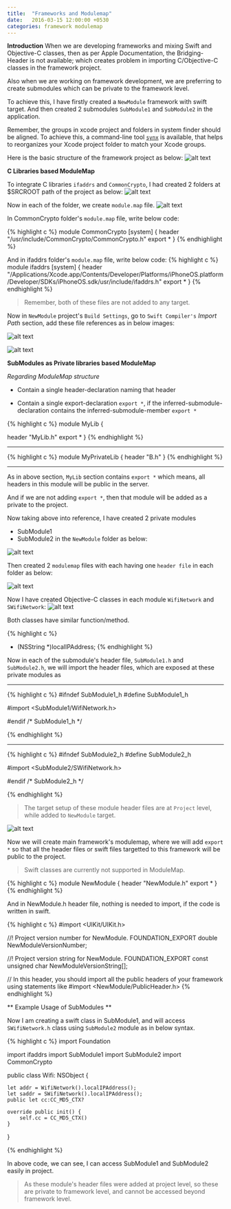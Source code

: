 ```yaml
---
title:  "Frameworks and Modulemap"
date:   2016-03-15 12:00:00 +0530
categories: framework modulemap
---
```


**Introduction**
When we are developing frameworks and mixing Swift and Objective-C classes, then as per Apple Documentation, the Bridging-Header is not available; which creates problem in importing C/Objective-C classes in the framework project.

Also when we are working on framework development, we are preferring to create submodules which can be private to the framework level.

To achieve this, I have firstly created a `NewModule` framework with swift target. And then created 2 submodules `SubModule1` and `SubModule2` in the application.

Remember, the groups in xcode project and folders in system finder should be aligned. To achieve this, a command-line tool [`synx`](https://github.com/venmo/synx) is available, that helps to reorganizes your Xcode project folder to match your Xcode groups.

Here is the basic structure of the framework project as below:
![alt text](http://ankitthakur.github.io/blog/images/basic_framework_structure.png)

**C Libraries based ModuleMap**

To integrate C libraries `ifaddrs` and `CommonCrypto`, I had created 2 folders at $SRCROOT path of the project as
below:
![alt text](http://ankitthakur.github.io/blog/images/C_libraries_folders.png)

Now in each of the folder, we create `module.map` file.
![alt text](http://ankitthakur.github.io/blog/images/C_libraries_modulemaps.png)

In CommonCrypto folder's `module.map` file, write below code:

{% highlight c %}
module CommonCrypto [system] {
	header "/usr/include/CommonCrypto/CommonCrypto.h"
	export *
}
{% endhighlight %}

And in ifaddrs folder's `module.map` file, write below code:
{% highlight c %}
module ifaddrs [system] {
	header
	"/Applications/Xcode.app/Contents/Developer/Platforms/iPhoneOS.platform/Developer/SDKs/iPhoneOS.sdk/usr/include/ifaddrs.h"
	export *
}
{% endhighlight %}


> Remember, both of these files are not added to any target.


Now in `NewModule` project's `Build Settings`, go to `Swift Compiler's` _Import Path_ section, add these file references as in below images:

![alt text](http://ankitthakur.github.io/blog/images/Swift_compiler_build_settings.png)

![alt text](http://ankitthakur.github.io/blog/images/import_module_map_path.png)


**SubModules as Private libraries based ModuleMap**

*Regarding ModuleMap structure*

* Contain a single header-declaration naming that header

* Contain a single export-declaration `export *`, if the inferred-submodule-declaration contains the inferred-submodule-member `export *`

{% highlight c %}
module MyLib {

  header "MyLib.h"
  export *
}
{% endhighlight %}

----

{% highlight c %}
module MyPrivateLib {
  header "B.h"
}
{% endhighlight %}

----

As in above section, `MyLib` section contains `export *` which means, all headers in this module will be public in the server.

And if we are not adding `export *`, then that module will be added as a private to the project.

Now taking above into reference, I have created 2 private modules
* SubModule1
* SubModule2
in the `NewModule` folder as below:

![alt text](http://ankitthakur.github.io/blog/images/submodules_in_mainmodule.png)

Then created 2 `modulemap` files with each having one `header file` in each folder as below:

![alt text](http://ankitthakur.github.io/blog/images/submodules_modulemaps_header.png)

Now I have created Objective-C classes in each module `WifiNetwork` and `SWifiNetwork`:
![alt text](http://ankitthakur.github.io/blog/images/objectiveC_files_each_module.png)

Both classes have similar function/method.

{% highlight c %}
- (NSString *)localIPAddress;
{% endhighlight %}

Now in each of the submodule's header file, `SubModule1.h` and `SubModule2.h`, we will import the header files, which are exposed at these private modules as

----

{% highlight c %}
#ifndef SubModule1_h
#define SubModule1_h

#import <SubModule1/WifiNetwork.h>

#endif /* SubModule1_h */

{% endhighlight %}

-----

{% highlight c %}
#ifndef SubModule2_h
#define SubModule2_h

#import <SubModule2/SWifiNetwork.h>

#endif /* SubModule2_h */

{% endhighlight %}

> The target setup of these module header files are at `Project` level, while added to `NewModule` target.

![alt text](http://ankitthakur.github.io/blog/images/submodule_headers_target_setup.png)


Now we will create main framework's modulemap, where we will add `export *` so that all the header files or swift files targetted to this framework will be public to the project.

> Swift classes are currently not supported in ModuleMap.

{% highlight c %}
module NewModule {
	header "NewModule.h"
		export *
}
{% endhighlight %}

And in NewModule.h header file, nothing is needed to import, if the code is written in swift.

{% highlight c %}
#import <UIKit/UIKit.h>

//! Project version number for NewModule.
FOUNDATION_EXPORT double NewModuleVersionNumber;

//! Project version string for NewModule.
FOUNDATION_EXPORT const unsigned char NewModuleVersionString[];

// In this header, you should import all the public headers of your framework using statements like #import <NewModule/PublicHeader.h>
{% endhighlight %}


** Example Usage of SubModules **

Now I am creating a swift class in SubModule1, and will access `SWifiNetwork.h` class using `SubModule2` module as in below syntax.

{% highlight c %}
import Foundation

import ifaddrs
import SubModule1
import SubModule2
import CommonCrypto

public class Wifi: NSObject {

	let addr = WifiNetwork().localIPAddress();
	let saddr = SWifiNetwork().localIPAddress();
	public let cc:CC_MD5_CTX?

	override public init() {
		self.cc = CC_MD5_CTX()
	}

}

{% endhighlight %}

In above code, we can see, I can access SubModule1 and SubModule2 easily in project.

> As these module's header files were added at project level, so these are private to framework level, and cannot be accessed beyond framework level.
